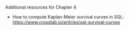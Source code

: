 Additional resources for Chapter 4

* How to compute Kaplan-Meier survival curves in SQL: https://www.crosstab.io/articles/sql-survival-curves
